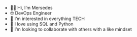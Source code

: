 - 👋🏾 Hi, I’m Mersedes
- 🤓 DevOps Engineer
- 👀 I’m interested in everything TECH
- 🌱 I love using SQL and Python
- 💞️ I’m looking to collaborate with others with a like mindset

<!---
hendersonmersedes/hendersonmersedes is a ✨ special ✨ repository because its `README.md` (this file) appears on your GitHub profile.
You can click the Preview link to take a look at your changes.
--->
